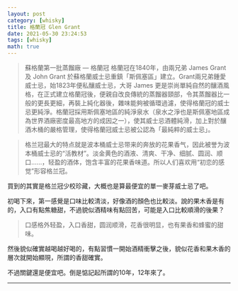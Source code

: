 ```yaml
---
layout: post
category: [whisky]
title: 格蘭冠 Glen Grant
date: 2021-05-30 23:24:53
tags: [whisky]
math: true
---
```


> 蘇格蘭第一批蒸餾廠 — 格蘭冠   格蘭冠在1840年，由兩兄弟 James Grant 及 John Grant 於蘇格蘭威士忌重鎮「斯佩塞區」建立。Grant兩兄弟鍾愛威士忌，始1823年便私釀威士忌，大哥 James 更是崇尚單純自然的釀酒風格，在正式建立格蘭冠後，便親自改良傳統的蒸餾器頸部，令其蒸餾器比一般的更長更細，再裝上純化器後，雜味能夠被循環過濾，使得格蘭冠的威士忌更純淨。格蘭冠採用斯佩塞地區的純淨泉水（泉水之淨也是斯佩塞地區成為世界酒廠密度最高地方的成因之一），使其威士忌酒體純滑，加上對於釀酒木桶的嚴格管理，使得格蘭冠威士忌被公認為「最純粹的威士忌」。

> 格兰冠最大的特点就是波本桶威士忌带来的奔放的花果香气，因此被誉为波本桶威士忌的“活教材”。淡金黄色的酒液、清爽、干净、细腻、圆润、顺口……，轻盈的酒体，饱含丰富的花果香味道。所以人们喜欢用“初恋的感觉”形容格兰冠。

買到的其實是格兰冠少校珍藏，大概也是算最便宜的單一麥芽威士忌了吧。

初喝下來，第一感覺是口味比較清淡，好像酒的顏色也比較淡。說的果木香是有的，入口有點焦糖甜，不過貌似酒精味有點回苦，可能是入口比較順滑的後果？

> 口感格外轻盈，入口香甜，圆润顺滑，花香很明显，也有果香和蜂蜜的甜味。

然後貌似確實越喝越好喝的，有點習慣一開始酒精衝擊之後，貌似花香和果木香的層次就開始顯現，所謂的香甜確實。

不過關鍵還是便宜吧。倒是惦記起所謂的10年，12年來了。



--------




